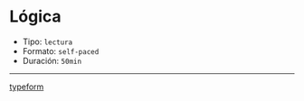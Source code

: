 # Lógica

- Tipo: `lectura`
- Formato: `self-paced`
- Duración: `50min`

---

[typeform](https://laboratoria.typeform.com/to/TYPEFORM_ID_TESTS_LOGIC?email=xxxxx&fname=xxxxx&city=xxxxx&flow=xxxxx&uid=xxxxx&cohortid=xxxxx&courseid=xxxxx&unitid=xxxxx&partid=xxxxx`)

